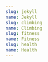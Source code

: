 ```yaml
---
slug: jekyll
name: Jekyll
slug: climbing
name: Climbing
slug: fitness
name: Fitness
slug: health
name: Health
---
```

